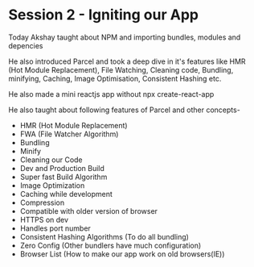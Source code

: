 # Session 2 - Igniting our App

Today Akshay taught about NPM and importing bundles, modules and depencies

He also introduced Parcel and took a deep dive in it's features like HMR (Hot Module Replacement), File Watching, Cleaning code, Bundling, minifying, Caching, Image Optimisation, Consistent Hashing etc.

He also made a mini reactjs app without npx create-react-app

He also taught about following features of Parcel and other concepts-

- HMR (Hot Module Replacement)
- FWA (File Watcher Algorithm)
- Bundling
- Minify
- Cleaning our Code
- Dev and Production Build
- Super fast Build Algorithm
- Image Optimization
- Caching while development
- Compression
- Compatible with older version of browser
- HTTPS on dev
- Handles port number
- Consistent Hashing Algorithms (To do all bundling)
- Zero Config (Other bundlers have much configuration)
- Browser List (How to make our app work on old browsers(IE))
